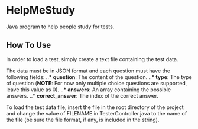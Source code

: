 # HelpMeStudy
Java program to help people study for tests.

## How To Use
In order to load a test, simply create a text file containing the test data.

The data must be in JSON format and each question must have the following fields:
..* **question**: The content of the question.
..* **type**: The type of question (**NOTE**: For now only multiple choice questions are supported, leave this value as 0).
..* **answers**: An array containing the possible answers.
..* **correct_answer**: The index of the correct answer.

To load the test data file, insert the file in the root directory of the project and change the value of FILENAME in TesterController.java to the name of the file (be sure the file format, if any, is included in the string).
